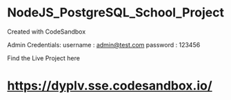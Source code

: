 # NodeJS_PostgreSQL_School_Project
Created with CodeSandbox

Admin Credentials:
username : admin@test.com
password : 123456

Find the Live Project here
# https://dyplv.sse.codesandbox.io/
